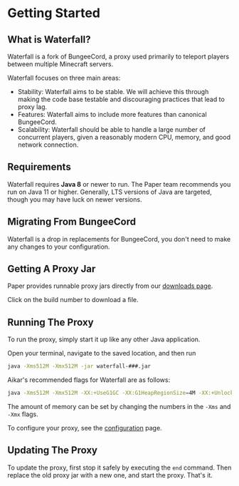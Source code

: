 # Getting Started

## What is Waterfall?

Waterfall is a fork of BungeeCord, a proxy used primarily to teleport players between multiple
Minecraft servers.

Waterfall focuses on three main areas:

- Stability: Waterfall aims to be stable. We will achieve this through making the code base testable
  and discouraging practices that lead to proxy lag.
- Features: Waterfall aims to include more features than canonical BungeeCord.
- Scalability: Waterfall should be able to handle a large number of concurrent players, given a
  reasonably modern CPU, memory, and good network connection.

## Requirements

Waterfall requires **Java 8** or newer to run. The Paper team recommends you run on Java 11 or
higher. Generally, LTS versions of Java are targeted, though you may have luck on newer versions.

## Migrating From BungeeCord

Waterfall is a drop in replacements for BungeeCord, you don't need to make any changes to your
configuration.

## Getting A Proxy Jar

Paper provides runnable proxy jars directly from our [downloads page](https://papermc.io/downloads#Waterfall).

Click on the build number to download a file.

## Running The Proxy

To run the proxy, simply start it up like any other Java application.

Open your terminal, navigate to the saved location, and then run

```bash
java -Xms512M -Xmx512M -jar waterfall-###.jar
```

Aikar's recommended flags for Waterfall are as follows:

```bash
java -Xms512M -Xmx512M -XX:+UseG1GC -XX:G1HeapRegionSize=4M -XX:+UnlockExperimentalVMOptions -XX:+ParallelRefProcEnabled -XX:+AlwaysPreTouch -jar waterfall-###.jar
```

The amount of memory can be set by changing the numbers in the `-Xms` and `-Xmx` flags.

To configure your proxy, see the [configuration](configuration.mdx) page.

## Updating The Proxy

To update the proxy, first stop it safely by executing the `end` command. Then replace the old proxy
jar with a new one, and start the proxy. That's it.
